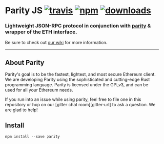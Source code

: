 # Parity JS [![travis][travis-image]][travis-url] [![npm][npm-image]][npm-url] [![downloads][downloads-image]][downloads-url]

[travis-image]: https://travis-ci.org/paritytech/parity.js.svg?branch=master
[travis-url]: https://travis-ci.org/parity.jstech/parity.js
[npm-image]: https://img.shields.io/npm/v/parity.js.svg
[npm-url]: https://npmjs.org/package/parity.js
[downloads-image]: https://img.shields.io/npm/dm/parity.js.svg
[downloads-url]: https://npmjs.org/package/parity.js


### Lightweight JSON-RPC protocol in conjunction with [parity](https://github.com/paritytech/parity) & wrapper of the ETH interface.

Be sure to check out [our wiki][wiki-url] for more information.

[wiki-url]: https://github.com/paritytech/parity/wiki

----

## About Parity
Parity's goal is to be the fastest, lightest, and most secure Ethereum client. We are developing Parity using the sophisticated and cutting-edge Rust programming language. Parity is licensed under the GPLv3, and can be used for all your Ethereum needs.

If you run into an issue while using parity, feel free to file one in this repository
or hop on our [gitter chat room][gitter-url] to ask a question. We are glad to help!

## Install

``` javascript
npm install --save parity
```
